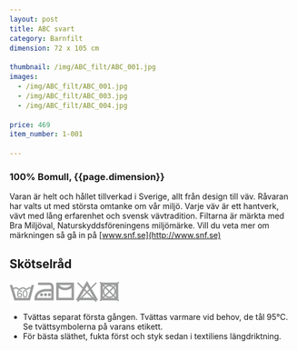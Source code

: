 ```yaml
---
layout: post
title: ABC svart
category: Barnfilt
dimension: 72 x 105 cm

thumbnail: /img/ABC_filt/ABC_001.jpg
images: 
  - /img/ABC_filt/ABC_001.jpg
  - /img/ABC_filt/ABC_003.jpg
  - /img/ABC_filt/ABC_004.jpg

price: 469
item_number: 1-001 

---
```


### 100% Bomull, {{page.dimension}}

Varan är helt och hållet tillverkad i Sverige, allt från design till väv. Råvaran har valts ut med största omtanke om vår miljö. Varje väv är ett hantverk, vävt med lång erfarenhet och svensk vävtradition.
Filtarna är märkta med Bra Miljöval, Naturskyddsföreningens miljömärke. Vill du veta mer om märkningen så gå in på [www.snf.se](http://www.snf.se)

## Skötselråd  

![tvättråd](/img/icons/caresymbols.png)
- Tvättas separat första gången. Tvättas varmare vid behov, de tål 95°C. Se tvättsymbolerna på varans etikett.
- För bästa släthet, fukta först och styk sedan i textiliens längdriktning.
